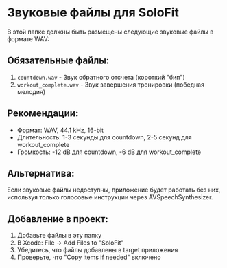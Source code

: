 # Звуковые файлы для SoloFit

В этой папке должны быть размещены следующие звуковые файлы в формате WAV:

## Обязательные файлы:

1. `countdown.wav` - Звук обратного отсчета (короткий "бип")
2. `workout_complete.wav` - Звук завершения тренировки (победная мелодия)

## Рекомендации:

- Формат: WAV, 44.1 kHz, 16-bit
- Длительность: 1-3 секунды для countdown, 2-5 секунд для workout_complete
- Громкость: -12 dB для countdown, -6 dB для workout_complete

## Альтернатива:

Если звуковые файлы недоступны, приложение будет работать без них, используя только голосовые инструкции через AVSpeechSynthesizer.

## Добавление в проект:

1. Добавьте файлы в эту папку
2. В Xcode: File → Add Files to "SoloFit"
3. Убедитесь, что файлы добавлены в target приложения
4. Проверьте, что "Copy items if needed" включено 
